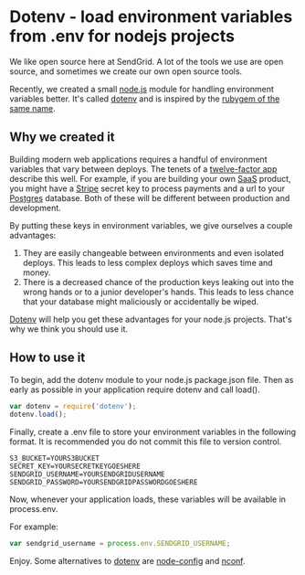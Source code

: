 # Dotenv - load environment variables from .env for nodejs projects

We like open source here at SendGrid. A lot of the tools we use are open source, and sometimes we create our own open source tools.

Recently, we created a small [node.js](http://nodejs.org) module for handling environment variables better. It's called [dotenv](https://github.com/scottmotte/dotenv) and is inspired by the [rubygem of the same name](https://github.com/bkeepers/dotenv).

## Why we created it

Building modern web applications requires a handful of environment variables that vary between deploys. The tenets of a [twelve-factor app](http://www.12factor.net/config) describe this well. For example, if you are building your own [SaaS](http://en.wikipedia.org/wiki/Software_as_a_service) product, you might have a [Stripe](http://stripe.com) secret key to process payments and a url to your [Postgres](http://www.postgresql.org/) database. Both of these will be different between production and development.

By putting these keys in environment variables, we give ourselves a couple advantages:

1. They are easily changeable between environments and even isolated deploys. This leads to less complex deploys which saves time and money.
2. There is a decreased chance of the production keys leaking out into the wrong hands or to a junior developer's hands. This leads to less chance that your database might maliciously or accidentally be wiped.

[Dotenv](https://github.com/scottmotte/dotenv) will help you get these advantages for your node.js projects. That's why we think you should use it. 

## How to use it

To begin, add the dotenv module to your node.js package.json file. Then as early as possible in your application require dotenv and call load().

```javascript
var dotenv = require('dotenv');
dotenv.load();
```

Finally, create a .env file to store your environment variables in the following format. It is recommended you do not commit this file to version control.

```
S3_BUCKET=YOURS3BUCKET
SECRET_KEY=YOURSECRETKEYGOESHERE
SENDGRID_USERNAME=YOURSENDGRIDUSERNAME
SENDGRID_PASSWORD=YOURSENDGRIDPASSWORDGOESHERE
```

Now, whenever your application loads, these variables will be available in process.env.

For example:

```javascript
var sendgrid_username = process.env.SENDGRID_USERNAME;
```

Enjoy. Some alternatives to [dotenv](https://github.com/scottmotte/dotenv) are [node-config](https://github.com/lorenwest/node-config) and [nconf](https://github.com/flatiron/nconf).
